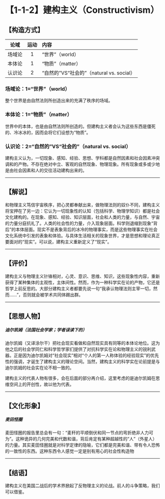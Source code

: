 # 【1-1-2】建构主义（Constructivism）
## 【构造方式】

| 论域 | 运动           | 内容 |
|:----:|:----------------:|:-----|
| 场域论   |1 |  “世界”（world）  |
| 本体论   | 1| “物质”（matter）   |
| 认识论   | 2|  “自然的”VS“社会的”（natural vs. social）  |

### 场域论：1=“世界”（world）
整个世界是由自然法则所创造出来的充满了秩序的场域。
### 本体论：1=“物质”（matter）
世界中的本体，也是由自然法则所创造的。但建构主义者会认为这些东西是僵死的、冷冰冰的，因而会将它们设想为“物质”。
### 认识论：2=“自然的”VS“社会的”（natural vs. social）
建构主义认为，一切现象、感知、经验、思想、学科都是自然因素和社会因素冲突调和的产物。不存在绝对中立、客观的自然现象、物理现象。所有现象或多或少地是由社会因素和人的交往活动建构出来的。

------

## 【解说】
和物理主义笃信宇宙秩序，把心灵都奉献出来，做物理法则的奴仆不同，建构主义将宝押在了另一边：它认为一切现象性的认知（包括科学、物理学知识）都是社会文化建构的。在现象、感知、经验、知识层面，社会和人类的力量，与自然、宇宙的力量分庭抗礼了。人类的社会性的力量，介入现象层面。科学则退缩到现象“背后”的本体层面。现实不是表象背后的冰冷的物理事实，而是这些物理事实在社会文化系统中引发的表象和体验。与具体生活相关的现象世界，才是思想和理论真正要面对的“现实”。可以说，建构主义重新定义了“现实”。

------

## 【评价】
建构主义与物理主义针锋相对，心灵、意识、思维、知识，这些现象性内容，重新获得了某种集体的主观性，主体间性。然而，作为一种科学实在论的产物，它还是哲学上前反思的。大部分建构主义者都要先说一句“我承认物理法则主宰一切，然而……”，否则就会被学术共同体踢出群。

------

## 【思想人物】
##### 迪尔凯姆（法国社会学家；学者误读下的）
迪尔凯姆（又译涂尔干）把社会现实看做和自然现实具有同等的本体论地位。这为他之后的社会学同仁和科学哲学家们提供了对抗科学实在论和物理主义的锐利武器。正是因为迪尔凯姆对“社会现实”相对“个人的第一人称体验的经验现实”的优先性的强调，才诞生了建构主义的理论空间。当然，建构主义的科学实在论前提是与迪尔凯姆的社会实在论不相一致的。

建构主义的代表人物有很多，会在后面的部分再介绍，这里考虑的是迪尔凯姆在思维空间上的开创性，故以他为代表。

------

## 【文化形象】
##### 麦田怪圈
麦田怪圈的报告里总会有一句：“麦秆的平顺倒伏和同一节点的弯折绝非人力可为”。这种诡异的几何完美和代数和谐，背后肯定有某种超越性的“人”（外星人）的力量。其实麦田怪圈就是对科学定律的隐喻，它们都是完美和谐、带有令人恐怖的一致性的东西。这种东西令人感觉一定是别有用心的社会性构造物

------

## 【结语】
建构主义在美国二战后的学术界掀起了反物理主义的论战。前人的斗争策略，我们可以借鉴。
